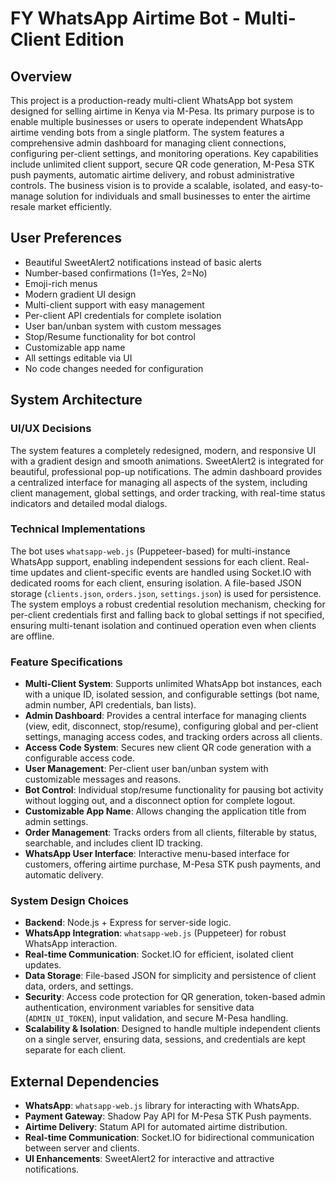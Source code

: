 # FY WhatsApp Airtime Bot - Multi-Client Edition

## Overview
This project is a production-ready multi-client WhatsApp bot system designed for selling airtime in Kenya via M-Pesa. Its primary purpose is to enable multiple businesses or users to operate independent WhatsApp airtime vending bots from a single platform. The system features a comprehensive admin dashboard for managing client connections, configuring per-client settings, and monitoring operations. Key capabilities include unlimited client support, secure QR code generation, M-Pesa STK push payments, automatic airtime delivery, and robust administrative controls. The business vision is to provide a scalable, isolated, and easy-to-manage solution for individuals and small businesses to enter the airtime resale market efficiently.

## User Preferences
- Beautiful SweetAlert2 notifications instead of basic alerts
- Number-based confirmations (1=Yes, 2=No)
- Emoji-rich menus
- Modern gradient UI design
- Multi-client support with easy management
- Per-client API credentials for complete isolation
- User ban/unban system with custom messages
- Stop/Resume functionality for bot control
- Customizable app name
- All settings editable via UI
- No code changes needed for configuration

## System Architecture

### UI/UX Decisions
The system features a completely redesigned, modern, and responsive UI with a gradient design and smooth animations. SweetAlert2 is integrated for beautiful, professional pop-up notifications. The admin dashboard provides a centralized interface for managing all aspects of the system, including client management, global settings, and order tracking, with real-time status indicators and detailed modal dialogs.

### Technical Implementations
The bot uses `whatsapp-web.js` (Puppeteer-based) for multi-instance WhatsApp support, enabling independent sessions for each client. Real-time updates and client-specific events are handled using Socket.IO with dedicated rooms for each client, ensuring isolation. A file-based JSON storage (`clients.json`, `orders.json`, `settings.json`) is used for persistence. The system employs a robust credential resolution mechanism, checking for per-client credentials first and falling back to global settings if not specified, ensuring multi-tenant isolation and continued operation even when clients are offline.

### Feature Specifications
- **Multi-Client System**: Supports unlimited WhatsApp bot instances, each with a unique ID, isolated session, and configurable settings (bot name, admin number, API credentials, ban lists).
- **Admin Dashboard**: Provides a central interface for managing clients (view, edit, disconnect, stop/resume), configuring global and per-client settings, managing access codes, and tracking orders across all clients.
- **Access Code System**: Secures new client QR code generation with a configurable access code.
- **User Management**: Per-client user ban/unban system with customizable messages and reasons.
- **Bot Control**: Individual stop/resume functionality for pausing bot activity without logging out, and a disconnect option for complete logout.
- **Customizable App Name**: Allows changing the application title from admin settings.
- **Order Management**: Tracks orders from all clients, filterable by status, searchable, and includes client ID tracking.
- **WhatsApp User Interface**: Interactive menu-based interface for customers, offering airtime purchase, M-Pesa STK push payments, and automatic delivery.

### System Design Choices
- **Backend**: Node.js + Express for server-side logic.
- **WhatsApp Integration**: `whatsapp-web.js` (Puppeteer) for robust WhatsApp interaction.
- **Real-time Communication**: Socket.IO for efficient, isolated client updates.
- **Data Storage**: File-based JSON for simplicity and persistence of client data, orders, and settings.
- **Security**: Access code protection for QR generation, token-based admin authentication, environment variables for sensitive data (`ADMIN_UI_TOKEN`), input validation, and secure M-Pesa handling.
- **Scalability & Isolation**: Designed to handle multiple independent clients on a single server, ensuring data, sessions, and credentials are kept separate for each client.

## External Dependencies
- **WhatsApp**: `whatsapp-web.js` library for interacting with WhatsApp.
- **Payment Gateway**: Shadow Pay API for M-Pesa STK Push payments.
- **Airtime Delivery**: Statum API for automated airtime distribution.
- **Real-time Communication**: Socket.IO for bidirectional communication between server and clients.
- **UI Enhancements**: SweetAlert2 for interactive and attractive notifications.